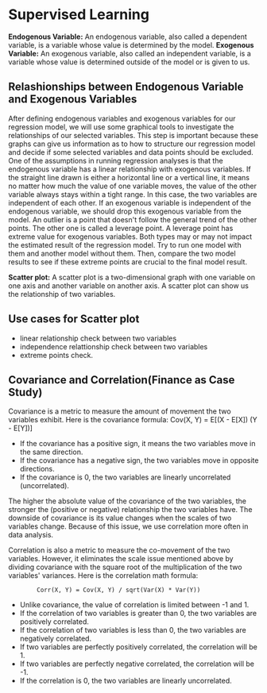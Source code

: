 # Supervised Learning

**Endogenous Variable:** An endogenous variable, also called a dependent variable, is a variable whose value is determined by the model.
**Exogenous Variable:** An exogenous variable, also called an independent variable, is a variable whose value is determined outside of the model or is given to us.

## Relashionships between Endogenous Variable and Exogenous Variables

After defining endogenous variables and exogenous variables for our regression model, we will use some graphical tools to investigate the relationships of our selected variables. This step is important because these graphs can give us information as to how to structure our regression model and decide if some selected variables and data points should be excluded.
One of the assumptions in running regression analyses is that the endogenous variable has a linear relationship with exogenous variables.
If the straight line drawn is either a horizontal line or a vertical line, it means no matter how much the value of one variable moves, the value of the other variable always stays within a tight range. In this case, the two variables are independent of each other. If an exogenous variable is independent of the endogenous variable, we should drop this exogenous variable from the model.
An outlier is a point that doesn't follow the general trend of the other points. The other one is called a leverage point. A leverage point has extreme value for exogenous variables. Both types may or may not impact the estimated result of the regression model. Try to run one model with them and another model without them. Then, compare the two model results to see if these extreme points are crucial to the final model result.

**Scatter plot:** A scatter plot is a two-dimensional graph with one variable on one axis and another variable on another axis. A scatter plot can show us the relationship of two variables.

## Use cases for Scatter plot

- linear relationship check between two variables
- independence relattionship check between two variables
- extreme points check.

## Covariance and Correlation(Finance as Case Study)

Covariance is a metric to measure the amount of movement the two variables exhibit. Here is the covariance formula:
Cov(X, Y) = E[(X - E[X]) (Y - E[Y])]

- If the covariance has a positive sign, it means the two variables move in the same direction.
- If the covariance has a negative sign, the two variables move in opposite directions.
- If the covariance is 0, the two variables are linearly uncorrelated (uncorrelated).

The higher the absolute value of the covariance of the two variables, the stronger the (positive or negative) relationship the two variables have. The downside of covariance is its value changes when the scales of two variables change. Because of this issue, we use correlation more often in data analysis.

Correlation is also a metric to measure the co-movement of the two variables. However, it eliminates the scale issue mentioned above by dividing covariance with the square root of the multiplication of the two variables' variances. Here is the correlation math formula:

            Corr(X, Y) = Cov(X, Y) / sqrt(Var(X) * Var(Y))

- Unlike covariance, the value of correlation is limited between -1 and 1.
- If the correlation of two variables is greater than 0, the two variables are positively correlated.
- If the correlation of two variables is less than 0, the two variables are negatively correlated.
- If two variables are perfectly positively correlated, the correlation will be 1.
- If two variables are perfectly negative correlated, the correlation will be -1.
- If the correlation is 0, the two variables are linearly uncorrelated.
